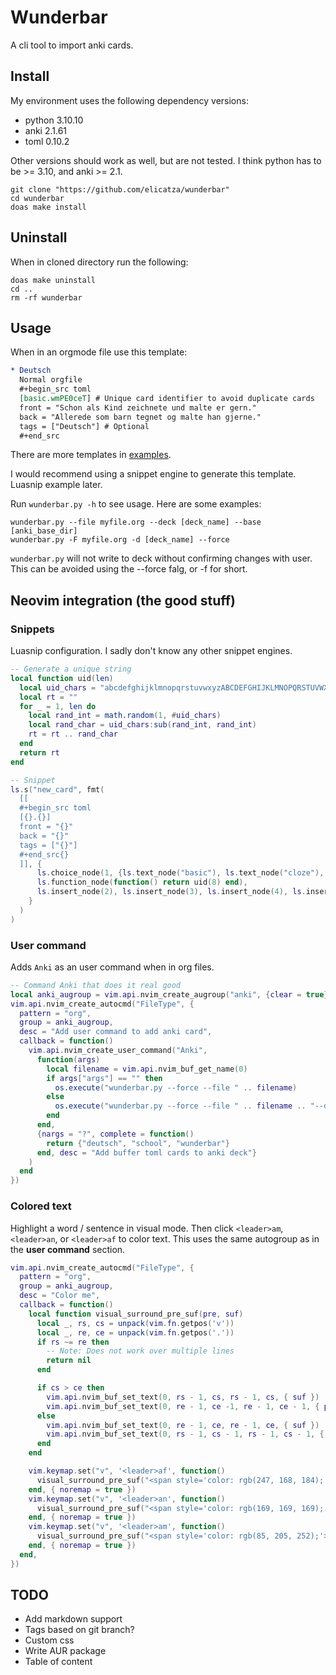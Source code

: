# Wunderbar
A cli tool to import anki cards.

## Install
My environment uses the following dependency versions: 
- python 3.10.10
- anki 2.1.61
- toml 0.10.2

Other versions should work as well, but are not tested.
I think python has to be >= 3.10, and anki >= 2.1.

```command
git clone "https://github.com/elicatza/wunderbar"
cd wunderbar
doas make install
```

## Uninstall
When in cloned directory run the following:
```command
doas make uninstall
cd ..
rm -rf wunderbar
```

## Usage
When in an orgmode file use this template:
```org
* Deutsch
  Normal orgfile
  #+begin_src toml
  [basic.wmPE0ceT] # Unique card identifier to avoid duplicate cards
  front = "Schon als Kind zeichnete und malte er gern."
  back = "Allerede som barn tegnet og malte han gjerne."
  tags = ["Deutsch"] # Optional
  #+end_src
```

There are more templates in [examples](./examples/cards.org).


I would recommend using a snippet engine to generate this template.
Luasnip example later.


Run `wunderbar.py -h` to see usage. Here are some examples:
```command
wunderbar.py --file myfile.org --deck [deck_name] --base [anki_base_dir]
wunderbar.py -F myfile.org -d [deck_name] --force
```

`wunderbar.py` will not write to deck without confirming changes with user.
This can be avoided using the --force falg, or -f for short.

## Neovim integration (the good stuff)

### Snippets
Luasnip configuration. I sadly don't know any other snippet engines.
```lua
-- Generate a unique string
local function uid(len)
  local uid_chars = "abcdefghijklmnopqrstuvwxyzABCDEFGHIJKLMNOPQRSTUVWXYZ01234567890"
  local rt = ""
  for _ = 1, len do
    local rand_int = math.random(1, #uid_chars)
    local rand_char = uid_chars:sub(rand_int, rand_int)
    rt = rt .. rand_char
  end
  return rt
end

-- Snippet
ls.s("new_card", fmt(
  [[
  #+begin_src toml
  [{}.{}]
  front = "{}"
  back = "{}"
  tags = ["{}"]
  #+end_src{}
  ]], {
      ls.choice_node(1, {ls.text_node("basic"), ls.text_node("cloze"), ls.text_node("type"), ls.text_node("reversed"), ls.text_node("reversed_optional")}),
      ls.function_node(function() return uid(8) end),
      ls.insert_node(2), ls.insert_node(3), ls.insert_node(4), ls.insert_node(0),
    }
  )
)
```
### User command
Adds `Anki` as an user command when in org files.
```lua
-- Command Anki that does it real good
local anki_augroup = vim.api.nvim_create_augroup("anki", {clear = true})
vim.api.nvim_create_autocmd("FileType", {
  pattern = "org",
  group = anki_augroup,
  desc = "Add user command to add anki card",
  callback = function()
    vim.api.nvim_create_user_command("Anki",
      function(args)
        local filename = vim.api.nvim_buf_get_name(0)
        if args["args"] == "" then
          os.execute("wunderbar.py --force --file " .. filename)
        else
          os.execute("wunderbar.py --force --file " .. filename .. "--deck " .. args["args"])
        end
      end,
      {nargs = "?", complete = function()
        return {"deutsch", "school", "wunderbar"}
      end, desc = "Add buffer toml cards to anki deck"}
    )
  end
})
```

### Colored text
Highlight a word / sentence in visual mode.
Then click `<leader>am`, `<leader>an`, or `<leader>af` to color text.
This uses the same autogroup as in the **user command** section.

```lua
vim.api.nvim_create_autocmd("FileType", {
  pattern = "org",
  group = anki_augroup,
  desc = "Color me",
  callback = function()
    local function visual_surround_pre_suf(pre, suf)
      local _, rs, cs = unpack(vim.fn.getpos('v'))
      local _, re, ce = unpack(vim.fn.getpos('.'))
      if rs ~= re then
        -- Note: Does not work over multiple lines
        return nil
      end

      if cs > ce then
        vim.api.nvim_buf_set_text(0, rs - 1, cs, rs - 1, cs, { suf })
        vim.api.nvim_buf_set_text(0, re - 1, ce -1, re - 1, ce - 1, { pre })
      else
        vim.api.nvim_buf_set_text(0, re - 1, ce, re - 1, ce, { suf })
        vim.api.nvim_buf_set_text(0, rs - 1, cs - 1, rs - 1, cs - 1, { pre })
      end
    end

    vim.keymap.set("v", '<leader>af', function()
      visual_surround_pre_suf("<span style='color: rgb(247, 168, 184);'>", "</span>" )
    end, { noremap = true })
    vim.keymap.set("v", '<leader>an', function()
      visual_surround_pre_suf("<span style='color: rgb(169, 169, 169);'>", "</span>" )
    end, { noremap = true })
    vim.keymap.set("v", '<leader>am', function()
      visual_surround_pre_suf("<span style='color: rgb(85, 205, 252);'>", "</span>" )
    end, { noremap = true })
  end,
})
```

## TODO
- Add markdown support
- Tags based on git branch?
- Custom css
- Write AUR package
- Table of content
